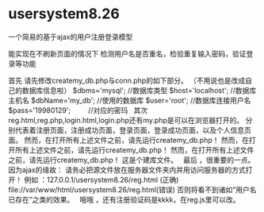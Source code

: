 # usersystem8.26
一个简易的基于ajax的用户注册登录模型

能实现在不刷新页面的情况下 检测用户名是否重名，检验重复输入密码，验证登录等功能
 
首先 请先修改createmy_db.php与conn.php的如下部分。
（不用说也是改成自己的数据库信息啦）
$dbms='mysql';     //数据库类型
$host='localhost'; //数据库主机名
$dbName='my_db';    //使用的数据库
$user='root';      //数据库连接用户名
$pass='19980129';          //对应的密玛
 
其次 reg.html,reg.php,login.html,login.php还有my.php是可以在浏览器打开的。
分别代表着注册页面，注册成功页面，登录页面，登录成功页面，以及个人信息页面。
然而，在打开所有上述文件之前，请先运行createmy_db.php！
然而，在打开所有上述文件之前，请先运行createmy_db.php！
然而，在打开所有上述文件之前，请先运行createmy_db.php！
这是个建库文件。
 
最后 ，很重要的一点。因为ajax的缘故：
请务必把源文件放在服务器文件夹内并用访问服务器的方式打开！
例如 ：127.0.0.1/usersystem8.26/reg.html (正确)
file://var/www/html/usersystem8.26/reg.html(错误)
否则将看不到诸如“用户名已存在”之类的效果。
 
哦哦 ，还有注册验证码是kkkk，在reg.js里可以改。
